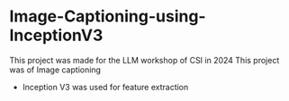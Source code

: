 # Image-Captioning-using-InceptionV3
This project was made for the LLM workshop of CSI in 2024
This project was of Image captioning 
- Inception V3 was used for feature extraction
